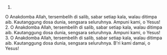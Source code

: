 1.
O Anakdomba Allah, tersembelih di salib, sabar setiap
kala, walau ditimpa aib. Kautanggung dosa dunia, sengsara
seluruhnya. Ampuni kami, o Yesus!
<br>
2.
O Anakdomba Allah, tersembelih di salib, sabar setiap
kala, walau ditimpa aib. Kautanggung dosa dunia, sengsara
seluruhnya. Ampuni kami, o Yesus!
<br>
3.
O Anakdomba Allah, tersembelih di salib, sabar setiap
kala, walau ditimpa aib. Kautanggung dosa dunia, sengsara
seluruhnya. B'ri kami damai, o Yesus!